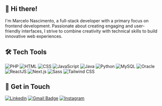 
<!--
**nascimentolds/nascimentolds** is a ✨ _special_ ✨ repository because its `README.md` (this file) appears on your GitHub profile.

Here are some ideas to get you started:

- 🔭 I’m currently working on ...
- 🌱 I’m currently learning ...
- 👯 I’m looking to collaborate on ...
- 🤔 I’m looking for help with ...
- 💬 Ask me about ...
- 📫 How to reach me: ...
- 😄 Pronouns: ...
- ⚡ Fun fact: ...
-->

## 👋 Hi there! 

I'm Marcelo Nascimento, a full-stack developer with a primary focus on frontend development. 
Passionate about creating engaging and user-friendly interfaces, I strive to combine creativity 
with technical skills to build innovative web experiences.

## 🛠️ Tech Tools

![PHP](https://img.shields.io/badge/-PHP-333333?style=flat&logo=php) ![HTML](https://img.shields.io/badge/-HTML-333333?style=flat&logo=html5) ![CSS](https://img.shields.io/badge/-CSS-333333?style=flat&logo=CSS3&logoColor=1572B6) ![JavaScript](https://img.shields.io/badge/-JavaScript-333333?style=flat&logo=javascript) ![Java](https://img.shields.io/badge/-Java-333333?style=flat&logo=Java&logoColor=007396) ![Python](https://img.shields.io/badge/-Python-333333?style=flat&logo=python&logoColor=3776AB) ![MySQL](https://img.shields.io/badge/-MySQL-333333?style=flat&logo=mysql) ![Oracle](https://img.shields.io/badge/-Oracle-333333?style=flat&logo=oracle&logoColor=F80000) ![ReactJS](https://img.shields.io/badge/-ReactJS-333333?style=flat&logo=react) ![Next.js](https://img.shields.io/badge/-Next.js-333333?style=flat&logo=next.js) ![Sass](https://img.shields.io/badge/-Sass-333333?style=flat&logo=sass&logoColor=CC6699) ![Tailwind CSS](https://img.shields.io/badge/-Tailwind%20CSS-333333?style=flat&logo=tailwind-css)

## 📧 Get in Touch

[![Linkedin](https://img.shields.io/badge/-nascimentolds-blue?style=flat-square&logo=Linkedin&logoColor=white&link=https://www.linkedin.com/in/nascimentolds/)](https://www.linkedin.com/in/nascimentolds/)
[![Gmail Badge](https://img.shields.io/badge/-nascimentolds%40hotmail.com-006bed?style=flat-square&logo=Gmail&logoColor=white&link=mailto:nascimentolds@hotmail.com)](mailto:nascimentolds@hotmail.com)
[![Instagram](https://img.shields.io/badge/-@nascimentolds-E4405F?style=flat-square&logo=Instagram&logoColor=white&link=https://www.instagram.com/nascimentolds/)](https://www.instagram.com/nascimentolds/)


<!-- ### Olá 👋 Eu sou Marcelo Nascimento.

- 📚 Atualmente, estudante de Graduação em Análise e Desenvolvimento de Sistemas no IFPE - Campus Garanhuns.
- 🎓 Sou formado em Administração com Ênfase em Marketing pela Autarquia de Ensino Superior de Garanhuns.
- 💼 Atualmente trabalho como desenvolvedor na Unimed Agreste Meridional.
- 🖥️ Frontend é minha maior área de interesse!

## Minhas Skills

 **Aplicações e dados**

![Java](https://img.shields.io/badge/-Java-333333?style=flat&logo=Java&logoColor=007396)
![JavaScript](https://img.shields.io/badge/-JavaScript-333333?style=flat&logo=javascript)
![HTML5](https://img.shields.io/badge/-HTML5-333333?style=flat&logo=HTML5)
![CSS](https://img.shields.io/badge/-CSS-333333?style=flat&logo=CSS3&logoColor=1572B6)
![React](https://img.shields.io/badge/-React-333333?style=flat&logo=react)
![MySQL](https://img.shields.io/badge/-MySQL-333333?style=flat&logo=mysql)

<br/>

<a href="https://github.com/nascimentolds" title="Perfil do Marcelo">
  <img height="180em" src="https://github-readme-stats.vercel.app/api?username=nascimentolds&theme=dracula&show_icons=true" />
</a>

## Onde me encontrar

[![Linkedin](https://img.shields.io/badge/-nascimentolds?style=flat-square&logo=Linkedin&logoColor=white&link=LINK-DO-SEU-LINKEDIN)](LINK-DO-SEU-LINKEDIN)
[![Gmail Badge](https://img.shields.io/badge/-nascimentolds@hotmail.com-006bed?style=flat-square&logo=Gmail&logoColor=white&link=mailto:SEU-EMAIL)](mailto:SEU-EMAIL)
[![GitHub](https://img.shields.io/github/followers/nascimentolds?label=follow&style=social)](LINK-DO-SEU-GITHUB) -->
